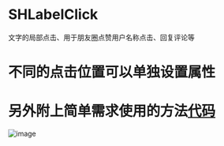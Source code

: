 # SHLabelClick
文字的局部点击、用于朋友圈点赞用户名称点击、回复评论等
# 不同的点击位置可以单独设置属性
# 另外附上简单需求使用的方法[代码](https://github.com/CCSH/SHClickTextView)
![image](https://github.com/CCSH/SHLabelClick/blob/master/QQ20180613-101706-HD.gif)
